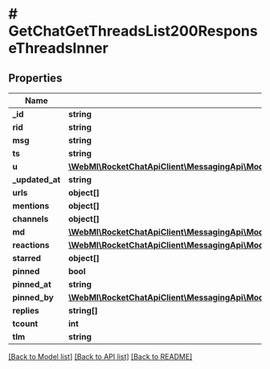 # # GetChatGetThreadsList200ResponseThreadsInner

## Properties

Name | Type | Description | Notes
------------ | ------------- | ------------- | -------------
**_id** | **string** |  | [optional]
**rid** | **string** |  | [optional]
**msg** | **string** |  | [optional]
**ts** | **string** |  | [optional]
**u** | [**\WebMI\RocketChatApiClient\MessagingApi\Model\PostApiV1ChatDelete200ResponseMessageU**](PostApiV1ChatDelete200ResponseMessageU.md) |  | [optional]
**_updated_at** | **string** |  | [optional]
**urls** | **object[]** |  | [optional]
**mentions** | **object[]** |  | [optional]
**channels** | **object[]** |  | [optional]
**md** | [**\WebMI\RocketChatApiClient\MessagingApi\Model\PostApiV1ChatUpdate200ResponseMessageMdInner[]**](PostApiV1ChatUpdate200ResponseMessageMdInner.md) |  | [optional]
**reactions** | [**\WebMI\RocketChatApiClient\MessagingApi\Model\GetChatGetThreadsList200ResponseThreadsInnerReactions**](GetChatGetThreadsList200ResponseThreadsInnerReactions.md) |  | [optional]
**starred** | **object[]** |  | [optional]
**pinned** | **bool** |  | [optional]
**pinned_at** | **string** |  | [optional]
**pinned_by** | [**\WebMI\RocketChatApiClient\MessagingApi\Model\PostApiV1ChatUpdate200ResponseMessageEditedBy**](PostApiV1ChatUpdate200ResponseMessageEditedBy.md) |  | [optional]
**replies** | **string[]** |  | [optional]
**tcount** | **int** |  | [optional]
**tlm** | **string** |  | [optional]

[[Back to Model list]](../../README.md#models) [[Back to API list]](../../README.md#endpoints) [[Back to README]](../../README.md)
